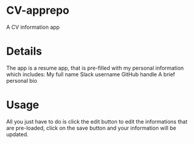 # CV-apprepo
 A CV  information app

 # Details
 The app is a resume app, that is pre-filled with my personal information which includes:
My full name
Slack username
GitHub handle
A brief personal bio

# Usage
All you just have to do is click the edit button to edit the informations that are pre-loaded, click on the save button and your information will be updated.



